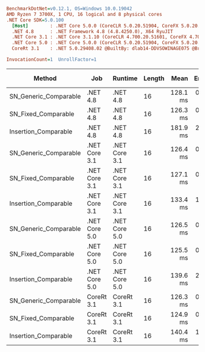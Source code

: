 ``` ini

BenchmarkDotNet=v0.12.1, OS=Windows 10.0.19042
AMD Ryzen 7 3700X, 1 CPU, 16 logical and 8 physical cores
.NET Core SDK=5.0.100
  [Host]        : .NET Core 5.0.0 (CoreCLR 5.0.20.51904, CoreFX 5.0.20.51904), X64 RyuJIT
  .NET 4.8      : .NET Framework 4.8 (4.8.4250.0), X64 RyuJIT
  .NET Core 3.1 : .NET Core 3.1.10 (CoreCLR 4.700.20.51601, CoreFX 4.700.20.51901), X64 RyuJIT
  .NET Core 5.0 : .NET Core 5.0.0 (CoreCLR 5.0.20.51904, CoreFX 5.0.20.51904), X64 RyuJIT
  CoreRt 3.1    : .NET 5.0.29408.02 @BuiltBy: dlab14-DDVSOWINAGE075 @Branch: master @Commit: 4ce1c21ac0d4d1a3b7f7a548214966f69ac9f199, X64 AOT

InvocationCount=1  UnrollFactor=1  

```
|                Method |           Job |       Runtime | Length |     Mean |   Error |  StdDev | Gen 0 | Gen 1 | Gen 2 | Allocated |
|---------------------- |-------------- |-------------- |------- |---------:|--------:|--------:|------:|------:|------:|----------:|
| SN_Generic_Comparable |      .NET 4.8 |      .NET 4.8 |     16 | 128.1 ms | 0.80 ms | 0.75 ms |     - |     - |     - |         - |
|   SN_Fixed_Comparable |      .NET 4.8 |      .NET 4.8 |     16 | 126.3 ms | 0.31 ms | 0.26 ms |     - |     - |     - |         - |
|  Insertion_Comparable |      .NET 4.8 |      .NET 4.8 |     16 | 181.9 ms | 2.97 ms | 2.78 ms |     - |     - |     - |         - |
| SN_Generic_Comparable | .NET Core 3.1 | .NET Core 3.1 |     16 | 126.4 ms | 0.39 ms | 0.36 ms |     - |     - |     - |         - |
|   SN_Fixed_Comparable | .NET Core 3.1 | .NET Core 3.1 |     16 | 127.1 ms | 0.27 ms | 0.24 ms |     - |     - |     - |         - |
|  Insertion_Comparable | .NET Core 3.1 | .NET Core 3.1 |     16 | 133.4 ms | 1.20 ms | 1.13 ms |     - |     - |     - |         - |
| SN_Generic_Comparable | .NET Core 5.0 | .NET Core 5.0 |     16 | 126.5 ms | 0.21 ms | 0.18 ms |     - |     - |     - |         - |
|   SN_Fixed_Comparable | .NET Core 5.0 | .NET Core 5.0 |     16 | 125.5 ms | 0.52 ms | 0.48 ms |     - |     - |     - |         - |
|  Insertion_Comparable | .NET Core 5.0 | .NET Core 5.0 |     16 | 139.6 ms | 2.04 ms | 1.91 ms |     - |     - |     - |         - |
| SN_Generic_Comparable |    CoreRt 3.1 |    CoreRt 3.1 |     16 | 126.3 ms | 0.38 ms | 0.35 ms |     - |     - |     - |         - |
|   SN_Fixed_Comparable |    CoreRt 3.1 |    CoreRt 3.1 |     16 | 124.9 ms | 0.12 ms | 0.10 ms |     - |     - |     - |         - |
|  Insertion_Comparable |    CoreRt 3.1 |    CoreRt 3.1 |     16 | 140.4 ms | 1.81 ms | 1.69 ms |     - |     - |     - |         - |

